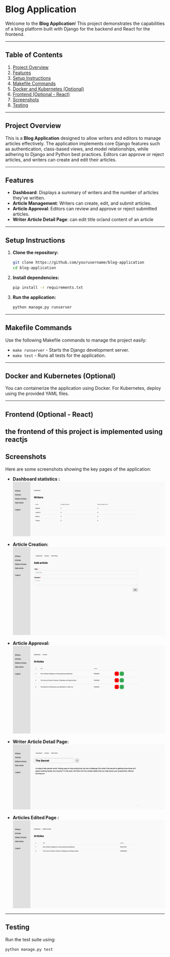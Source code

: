 # Blog Application

Welcome to the **Blog Application**! This project demonstrates the capabilities of a blog platform built with Django for the backend and  React for the frontend.

---

## Table of Contents

1. [Project Overview](#project-overview)
2. [Features](#features)
3. [Setup Instructions](#setup-instructions)
4. [Makefile Commands](#makefile-commands)
5. [Docker and Kubernetes (Optional)](#docker-and-kubernetes-optional)
6. [Frontend (Optional - React)](#frontend-optional---react)
7. [Screenshots](#screenshots)
8. [Testing](#testing)

---

## Project Overview

This is a **Blog Application** designed to allow writers and editors to manage articles effectively. The application implements core Django features such as authentication, class-based views, and model relationships, while adhering to Django and Python best practices. Editors can approve or reject articles, and writers can create and edit their articles.

---

## Features

- **Dashboard**: Displays a summary of writers and the number of articles they’ve written.
- **Article Management**: Writers can create, edit, and submit articles.
- **Article Approval**: Editors can review and approve or reject submitted articles.
- **Writer Article Detail Page**: can edit title or/and content of an article

---

## Setup Instructions

1. **Clone the repository:**
    ```bash
    git clone https://github.com/yourusername/blog-application
    cd blog-application
    ```

2. **Install dependencies:**
    ```bash
    pip install -r requirements.txt
    ```

3. **Run the application:**
    ```bash
    python manage.py runserver
    ```

---

## Makefile Commands

Use the following Makefile commands to manage the project easily:

- `make runserver` - Starts the Django development server.
- `make test` - Runs all tests for the application.

---

## Docker and Kubernetes (Optional)

You can containerize the application using Docker. For Kubernetes, deploy using the provided YAML files.

---

## Frontend (Optional - React)

the frontend of this project is implemented using reactjs 
---

## Screenshots

Here are some screenshots showing the key pages of the application:

- **Dashboard statistics :**
  ![Dashboard](./images/Dashboard_statistics.png)

- **Article Creation:**
  ![Article Creation](./images/Add_Article.png)

- **Article Approval:**
  ![Article Approval](./images/Article_Approval_Page.png)

- **Writer Article Detail Page:**
  ![Article Creation](./images/Writer_Article_Detail_Page.png)

- **Articles Edited Page :**
  ![Article Approval](./images/Articles_Edited_Page.png)



---

## Testing

Run the test suite using:

```bash
python manage.py test

